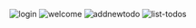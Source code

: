 ![login](https://github.com/user-attachments/assets/494e422c-716f-4069-b5ca-83e54669d92d)
![welcome](https://github.com/user-attachments/assets/79710c13-756e-43ca-a596-71f8089a99e5)
![addnewtodo](https://github.com/user-attachments/assets/6a58eba1-fb12-44ab-9783-8fb3ca6cb9f2)
![list-todos](https://github.com/user-attachments/assets/18b024d8-dde2-434f-867e-49356ffda35e)
